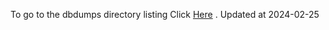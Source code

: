 To go to the dbdumps directory listing Click [Here](https://ipfs.io/ipfs/bafkreiebtnyk3d4ubc54enc4mvwy3vnzqsfo3el3ajqrmmdwqieoudjrxm) . Updated at 2024-02-25